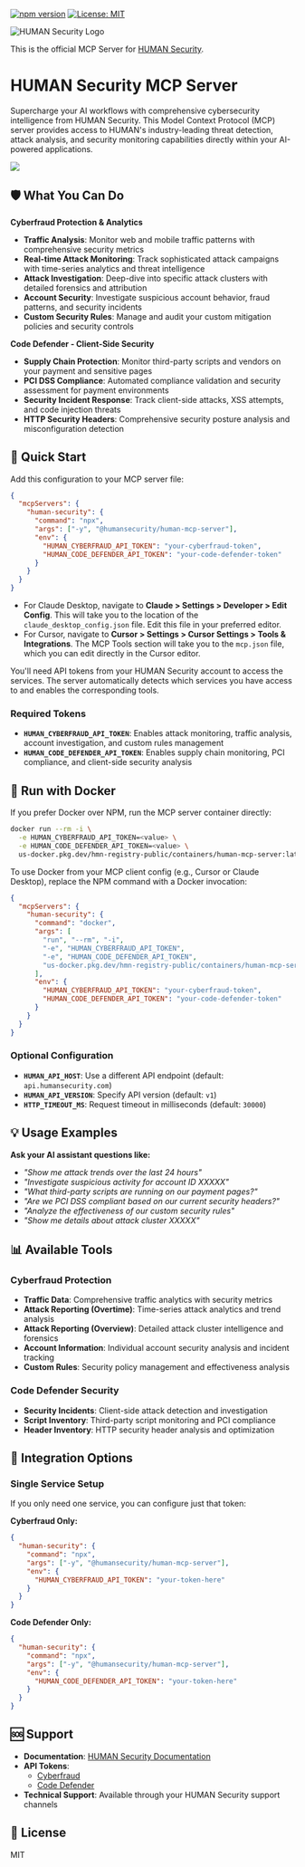 

[![npm version](https://badge.fury.io/js/%40humansecurity%2Fhuman-mcp-server.svg)](https://www.npmjs.com/package/@humansecurity/human-mcp-server)
[![License: MIT](https://img.shields.io/badge/License-MIT-yellow.svg)](https://opensource.org/licenses/MIT)

![HUMAN Security Logo](https://raw.githubusercontent.com/HumanSecurity/human-mcp-server/main/.images/logo.png)

This is the official MCP Server for [HUMAN Security](https://www.humansecurity.com/).

# HUMAN Security MCP Server

Supercharge your AI workflows with comprehensive cybersecurity intelligence from HUMAN Security. This Model Context Protocol (MCP) server provides access to HUMAN's industry-leading threat detection, attack analysis, and security monitoring capabilities directly within your AI-powered applications.

![](https://raw.githubusercontent.com/HumanSecurity/human-mcp-server/main/.images/mcp.gif)

## 🛡️ What You Can Do

**Cyberfraud Protection & Analytics**
- **Traffic Analysis**: Monitor web and mobile traffic patterns with comprehensive security metrics
- **Real-time Attack Monitoring**: Track sophisticated attack campaigns with time-series analytics and threat intelligence
- **Attack Investigation**: Deep-dive into specific attack clusters with detailed forensics and attribution
- **Account Security**: Investigate suspicious account behavior, fraud patterns, and security incidents
- **Custom Security Rules**: Manage and audit your custom mitigation policies and security controls

**Code Defender - Client-Side Security**
- **Supply Chain Protection**: Monitor third-party scripts and vendors on your payment and sensitive pages
- **PCI DSS Compliance**: Automated compliance validation and security assessment for payment environments
- **Security Incident Response**: Track client-side attacks, XSS attempts, and code injection threats
- **HTTP Security Headers**: Comprehensive security posture analysis and misconfiguration detection

## 🚀 Quick Start

Add this configuration to your MCP server file:

```json
{
  "mcpServers": {
    "human-security": {
      "command": "npx",
      "args": ["-y", "@humansecurity/human-mcp-server"],
      "env": {
        "HUMAN_CYBERFRAUD_API_TOKEN": "your-cyberfraud-token",
        "HUMAN_CODE_DEFENDER_API_TOKEN": "your-code-defender-token"
      }
    }
  }
}
```

* For Claude Desktop, navigate to **Claude > Settings > Developer > Edit Config**. This will take you to the location of the `claude_desktop_config.json` file. Edit this file in your preferred editor.
* For Cursor, navigate to **Cursor > Settings > Cursor Settings > Tools & Integrations**. The MCP Tools section will take you to the `mcp.json` file, which you can edit directly in the Cursor editor.

You'll need API tokens from your HUMAN Security account to access the services. The server automatically detects which services you have access to and enables the corresponding tools.

### Required Tokens
- **`HUMAN_CYBERFRAUD_API_TOKEN`**: Enables attack monitoring, traffic analysis, account investigation, and custom rules management
- **`HUMAN_CODE_DEFENDER_API_TOKEN`**: Enables supply chain monitoring, PCI compliance, and client-side security analysis

## 🐳 Run with Docker

If you prefer Docker over NPM, run the MCP server container directly:

```bash
docker run --rm -i \
  -e HUMAN_CYBERFRAUD_API_TOKEN=<value> \
  -e HUMAN_CODE_DEFENDER_API_TOKEN=<value> \
  us-docker.pkg.dev/hmn-registry-public/containers/human-mcp-server:latest
```

To use Docker from your MCP client config (e.g., Cursor or Claude Desktop), replace the NPM command with a Docker invocation:

```json
{
  "mcpServers": {
    "human-security": {
      "command": "docker",
      "args": [
        "run", "--rm", "-i",
        "-e", "HUMAN_CYBERFRAUD_API_TOKEN",
        "-e", "HUMAN_CODE_DEFENDER_API_TOKEN",
        "us-docker.pkg.dev/hmn-registry-public/containers/human-mcp-server:latest"
      ],
      "env": {
        "HUMAN_CYBERFRAUD_API_TOKEN": "your-cyberfraud-token",
        "HUMAN_CODE_DEFENDER_API_TOKEN": "your-code-defender-token"
      }
    }
  }
}
```

### Optional Configuration
- **`HUMAN_API_HOST`**: Use a different API endpoint (default: `api.humansecurity.com`)
- **`HUMAN_API_VERSION`**: Specify API version (default: `v1`)
- **`HTTP_TIMEOUT_MS`**: Request timeout in milliseconds (default: `30000`)

## 💡 Usage Examples

**Ask your AI assistant questions like:**

* *"Show me attack trends over the last 24 hours"*
* *"Investigate suspicious activity for account ID XXXXX"*
* *"What third-party scripts are running on our payment pages?"*
* *"Are we PCI DSS compliant based on our current security headers?"*
* *"Analyze the effectiveness of our custom security rules"*
* *"Show me details about attack cluster XXXXX"*

## 📊 Available Tools

### Cyberfraud Protection
- **Traffic Data**: Comprehensive traffic analytics with security metrics
- **Attack Reporting (Overtime)**: Time-series attack analytics and trend analysis
- **Attack Reporting (Overview)**: Detailed attack cluster intelligence and forensics
- **Account Information**: Individual account security analysis and incident tracking
- **Custom Rules**: Security policy management and effectiveness analysis

### Code Defender Security
- **Security Incidents**: Client-side attack detection and investigation
- **Script Inventory**: Third-party script monitoring and PCI compliance
- **Header Inventory**: HTTP security header analysis and optimization

## 🔗 Integration Options

### Single Service Setup
If you only need one service, you can configure just that token:

**Cyberfraud Only:**
```json
{
  "human-security": {
    "command": "npx",
    "args": ["-y", "@humansecurity/human-mcp-server"],
    "env": {
      "HUMAN_CYBERFRAUD_API_TOKEN": "your-token-here"
    }
  }
}
```

**Code Defender Only:**
```json
{
  "human-security": {
    "command": "npx",
    "args": ["-y", "@humansecurity/human-mcp-server"],
    "env": {
      "HUMAN_CODE_DEFENDER_API_TOKEN": "your-token-here"
    }
  }
}
```

## 🆘 Support

- **Documentation**: [HUMAN Security Documentation](https://docs.humansecurity.com)
- **API Tokens**:
  - [Cyberfraud](https://docs.humansecurity.com/applications-and-accounts/reference/api-authentication#getting-a-token-for-account-defender-bot-defender-or-credential-intelligence)
  - [Code Defender](https://docs.humansecurity.com/applications-and-accounts/reference/api-authentication#getting-a-token-for-code-defender-or-pci-dss)
- **Technical Support**: Available through your HUMAN Security support channels

## 📄 License
MIT

